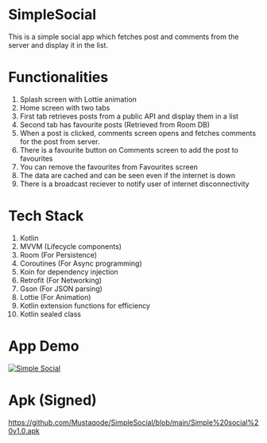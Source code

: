 # SimpleSocial

This is a simple social app which fetches post and comments from the server and display it in the list.

# Functionalities

1) Splash screen with Lottie animation
2) Home screen with two tabs
3) First tab retrieves posts from a public API and display them in a list
4) Second tab has favourite posts (Retrieved from Room DB)
5) When  a post is clicked, comments screen opens and fetches comments for the post from server.
6) There is a favourite button on Comments screen to add the post to favourites
7) You can remove the favourites from Favourites screen
8) The data are cached and can be seen even if the internet is down
9) There is a broadcast reciever to notify user of internet disconnectivity

# Tech Stack

1) Kotlin
2) MVVM (Lifecycle components)
3) Room (For Persistence)
4) Coroutines (For Async programming)
5) Koin for dependency injection
6) Retrofit (For Networking)
7) Gson (For JSON parsing)
8) Lottie (For Animation)
9) Kotlin extension functions for efficiency
10) Kotlin sealed class

# App Demo

[![Simple Social](http://img.youtube.com/vi/SYbjDJXNYy8/0.jpg)](http://www.youtube.com/watch?v=SYbjDJXNYy8 "A simple social app")

# Apk (Signed)

https://github.com/Mustaqode/SimpleSocial/blob/main/Simple%20social%20v1.0.apk


